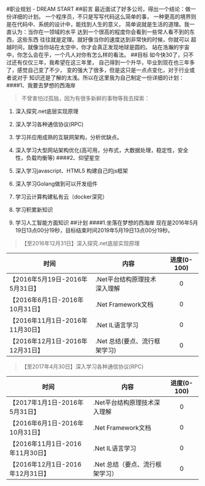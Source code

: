 #职业规划 - DREAM START
##前言
最近面试了好多公司，得出一个结论：做一份详细的计划。
一个程序员，不只是写写代码这么简单的事，
一种更高的境界则是在代码中、系统的设计中，能找到人生的意义，
简单说就是生活的道理。我一直认为：当你在一领域的水平
达到一个很高的程度你会看到一些常人看不到的东西，这些东西
往往就是定理。就好像当你的速度达到非常快的时候，你就可以
超越时间，就像当你站在太空中，你才会真正发现地球是圆的。
站在浩瀚的宇宙中，你怎么会在乎，一个凡人对你有怎么样的看法。
##目标
如今快30了，只不过还有仅仅三年，我希望在这三年里，
自己得到一个升华，毕业到现在也三年多了，感觉自己变了不少，
变的强大了很多，但是这只是一点点变化，对于行业或者说对于
知识还是了解的太浅。所以在这里我为自己制定一份详细的计划：
####1、我要去梦想的西海岸
>不曾害怕过孤独，因为有很多新鲜的事物等我去探索：

1) 深入探究.net底层实现原理

2) 深入学习各种通信协议(RPC)

3) 学习并应用成熟的互联网架构，分析优缺点。

4) 深入学习大型网站架构优化(高可用，分布式，大数据处理，稳定性，安全性，负载均衡等)
####2、仰望星空
1) 深入学习javascript、HTML5 构建自己的js框架

2) 深入学习Golang做到可以开发组件

3) 学习云计算构建私有云（docker深究）

4) 学习积累新知识

5) 学习人工智能方面知识
##计划
####1.坐落在梦想的西海岸
现在是2016年5月19日13点00分19秒，目标结束时间2019年5月19日13点00分19秒。

>【至2016年12月31日】深入探究.net底层实现原理

| 时间 | 内容 | 进度(0-100) |
| ------------------------------ | -------------------------- | :-: |
| 【2016年5月19日-2016年5月31日】 | .Net平台结构原理技术深入理解 | 0 |
| 【2016年6月1日-2016年10月31日】 | .Net Framework文档 | 0 |
| 【2016年11月1日-2016年11月30日】 | .Net IL语言学习 | 0 |
| 【2016年12月1日-2016年12月31日】 | .Net 总结(要点、流行框架学习) | 0 |

>【至2017年4月30日】深入学习各种通信协议(RPC)

|时间|内容|进度(0-100)|
|-|-|:-:|
|【2017年1月1日-2016年5月31日】|.Net平台结构原理技术深入理解 |0|
|【2016年6月1日-2016年10月31日】|.Net Framework文档|0|
|【2016年11月1日-2016年11月30日】|.Net IL语言学习|0|
|【2016年12月1日-2016年12月31日】|.Net 总结（要点、流行框架学习）|0|


